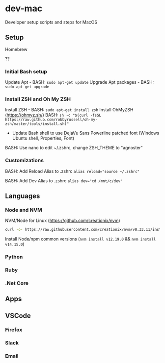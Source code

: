 # dev-mac

Developer setup scripts and steps for MacOS

## Setup

Homebrew

??

### Initial Bash setup

Update Apt - BASH: ```sudo apt-get update```
Upgrade Apt packages - BASH: ```sudo apt-get upgrade```

### Install ZSH and Oh My ZSH

Install ZSH - BASH: ```sudo apt-get install zsh```
Install OhMyZSH (https://ohmyz.sh/)  BASH:  ```sh -c "$(curl -fsSL https://raw.github.com/robbyrussell/oh-my-zsh/master/tools/install.sh)"```

- Update Bash shell to use DejaVu Sans Powerline patched font (Windows Ubuntu shell, Properties, Font)

BASH: Use nano to edit ~/.zshrc, change ZSH_THEME to "agnoster"

### Customizations

BASH: Add Reload Alias to .zshrc ```alias reload="source ~/.zshrc"```

BASH: Add Dev Alias to .zshrc ```alias dev="cd /mnt/c/dev"```

## Languages

### Node and NVM

NVM/Node for Linux (https://github.com/creationix/nvm)

```bash
curl -o- https://raw.githubusercontent.com/creationix/nvm/v0.33.11/install.sh | bash
```

Install Node/npm common versions (```nvm install v12.19.0```  && ```nvm install v14.15.0```)

### Python

### Ruby

### .Net Core

## Apps

## VSCode

### Firefox

### Slack

### Email
